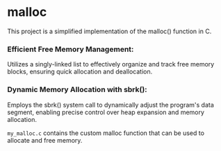 # malloc
This project is a simplified implementation of the malloc() function in C. 

### Efficient Free Memory Management:  
Utilizes a singly-linked list to effectively organize and track free memory blocks, ensuring quick allocation and deallocation.

### Dynamic Memory Allocation with sbrk():  
Employs the sbrk() system call to dynamically adjust the program's data segment, enabling precise control over heap expansion and memory allocation.

`my_malloc.c` contains the custom malloc function that can be used to allocate and free memory.
